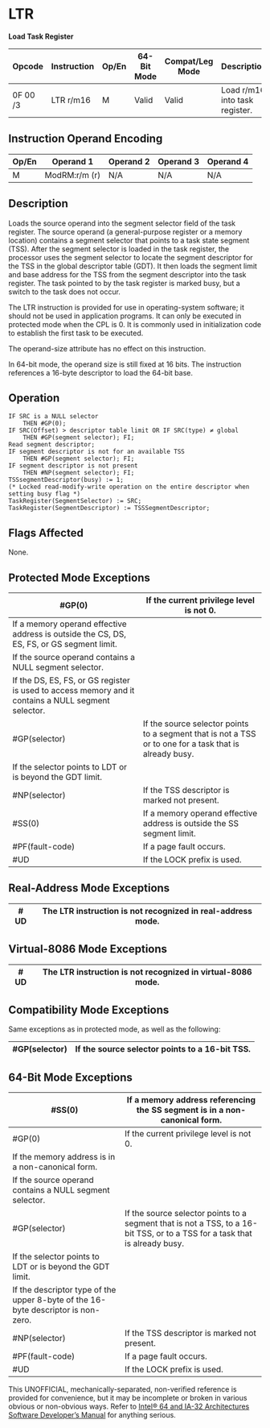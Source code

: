 # LTR

**Load Task Register**

| Opcode   | Instruction | Op/En | 64-Bit Mode | Compat/Leg Mode | Description                    |
| -------- | ----------- | ----- | ----------- | --------------- | ------------------------------ |
| 0F 00 /3 | LTR r/m16   | M     | Valid       | Valid           | Load r/m16 into task register. |

## Instruction Operand Encoding

| Op/En | Operand 1     | Operand 2 | Operand 3 | Operand 4 |
| ----- | ------------- | --------- | --------- | --------- |
| M     | ModRM:r/m (r) | N/A       | N/A       | N/A       |

## Description

Loads the source operand into the segment selector field of the task register. The source operand (a general-purpose register or a memory location) contains a segment selector that points to a task state segment (TSS). After the segment selector is loaded in the task register, the processor uses the segment selector to locate the segment descriptor for the TSS in the global descriptor table (GDT). It then loads the segment limit and base address for the TSS from the segment descriptor into the task register. The task pointed to by the task register is marked busy, but a switch to the task does not occur.

The LTR instruction is provided for use in operating-system software; it should not be used in application programs. It can only be executed in protected mode when the CPL is 0. It is commonly used in initialization code to establish the first task to be executed.

The operand-size attribute has no effect on this instruction.

In 64-bit mode, the operand size is still fixed at 16 bits. The instruction references a 16-byte descriptor to load the 64-bit base.

## Operation

```
IF SRC is a NULL selector
    THEN #​​​​GP(0);
IF SRC(Offset) > descriptor table limit OR IF SRC(type) ≠ global
    THEN #​​​​GP(segment selector); FI;
Read segment descriptor;
IF segment descriptor is not for an available TSS
    THEN #​​​​GP(segment selector); FI;
IF segment descriptor is not present
    THEN #​NP(segment selector); FI;
TSSsegmentDescriptor(busy) := 1;
(* Locked read-modify-write operation on the entire descriptor when setting busy flag *)
TaskRegister(SegmentSelector) := SRC;
TaskRegister(SegmentDescriptor) := TSSSegmentDescriptor;

```

## Flags Affected

None.

## Protected Mode Exceptions

| \#​​​​GP(0)                                                                                         | If the current privilege level is not 0.                                                                |
| --------------------------------------------------------------------------------------------------- | ------------------------------------------------------------------------------------------------------- |
| If a memory operand effective address is outside the CS, DS, ES, FS, or GS segment limit.           |
| If the source operand contains a NULL segment selector.                                             |
| If the DS, ES, FS, or GS register is used to access memory and it contains a NULL segment selector. |
| \#​​​​GP(selector)                                                                                  | If the source selector points to a segment that is not a TSS or to one for a task that is already busy. |
| If the selector points to LDT or is beyond the GDT limit.                                           |
| \#​NP(selector)                                                                                     | If the TSS descriptor is marked not present.                                                            |
| \#​​​​​SS(0)                                                                                        | If a memory operand effective address is outside the SS segment limit.                                  |
| \#​PF(fault-code)                                                                                   | If a page fault occurs.                                                                                 |
| #​​​UD                                                                                              | If the LOCK prefix is used.                                                                             |

## Real-Address Mode Exceptions

| #​​​UD | The LTR instruction is not recognized in real-address mode. |
| ------ | ----------------------------------------------------------- |

## Virtual-8086 Mode Exceptions

| #​​​UD | The LTR instruction is not recognized in virtual-8086 mode. |
| ------ | ----------------------------------------------------------- |

## Compatibility Mode Exceptions

Same exceptions as in protected mode, as well as the following:

| \#​​​​GP(selector) | If the source selector points to a 16-bit TSS. |
| ------------------ | ---------------------------------------------- |

## 64-Bit Mode Exceptions

| \#​​​​​SS(0)                                                                      | If a memory address referencing the SS segment is in a non-canonical form.                                                  |
| --------------------------------------------------------------------------------- | --------------------------------------------------------------------------------------------------------------------------- |
| \#​​​​GP(0)                                                                       | If the current privilege level is not 0.                                                                                    |
| If the memory address is in a non-canonical form.                                 |
| If the source operand contains a NULL segment selector.                           |
| \#​​​​GP(selector)                                                                | If the source selector points to a segment that is not a TSS, to a 16-bit TSS, or to a TSS for a task that is already busy. |
| If the selector points to LDT or is beyond the GDT limit.                         |
| If the descriptor type of the upper 8-byte of the 16-byte descriptor is non-zero. |
| \#​NP(selector)                                                                   | If the TSS descriptor is marked not present.                                                                                |
| \#​PF(fault-code)                                                                 | If a page fault occurs.                                                                                                     |
| #​​​UD                                                                            | If the LOCK prefix is used.                                                                                                 |

This UNOFFICIAL, mechanically-separated, non-verified reference is provided for convenience, but it may be
incomplete or broken in various obvious or non-obvious
ways. Refer to [Intel® 64 and IA-32 Architectures Software Developer’s Manual](https://software.intel.com/en-us/download/intel-64-and-ia-32-architectures-sdm-combined-volumes-1-2a-2b-2c-2d-3a-3b-3c-3d-and-4) for anything serious.
